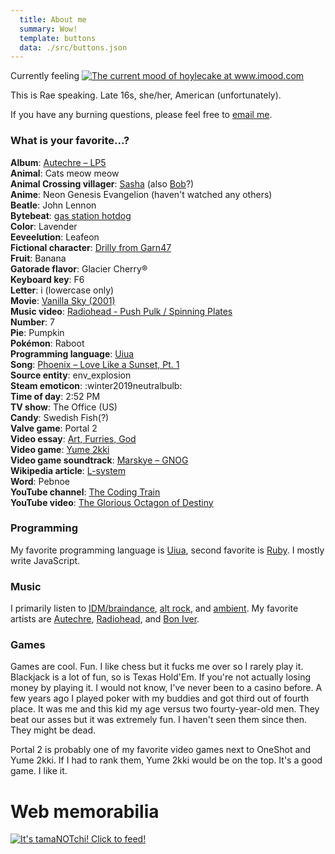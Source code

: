 ```yaml
---
  title: About me
  summary: Wow!
  template: buttons
  data: ./src/buttons.json
---
```


<div class="mood">Currently feeling <a href="https://www.imood.com/users/hoylecake"><img src="https://moods.imood.com/display/uname-hoylecake/fg-181c3/trans-1/imood.gif" alt="The current mood of hoylecake at www.imood.com" border="0"></a></div>

This is Rae speaking. Late 16s, she/her, American (unfortunately).

If you have any burning questions, please feel free to [email me](mailto:rae@roxwize.xyz).

### What is your favorite...?

**Album**: [Autechre &ndash; LP5](https://www.albumoftheyear.org/album/6863-autechre-lp5.php)<br>
**Animal**: Cats meow meow<br>
**Animal Crossing villager**: [Sasha](https://nookipedia.com/wiki/Sasha) (also [Bob](https://nookipedia.com/wiki/Bob)?)<br>
**Anime**: Neon Genesis Evangelion (haven't watched any others)<br>
**Beatle**: John Lennon<br>
**Bytebeat**: [gas station hotdog](https://www.reddit.com/r/bytebeat/comments/17kdo20/gas_station_hotdog/)<br>
**Color**: Lavender<br>
**Eeveelution**: Leafeon<br>
**Fictional character**: <a href="javascript:totally_garnular();">Drilly from Garn47</a><br>
**Fruit**: Banana<br>
**Gatorade flavor**: Glacier Cherry&reg;<br>
**Keyboard key**: F6<br>
**Letter**: i (lowercase only)<br>
**Movie**: [Vanilla Sky (2001)](https://www.imdb.com/title/tt0259711/)<br>
**Music video**: [Radiohead - Push Pulk / Spinning Plates](https://www.youtube.com/watch?v=ih2Ftq3hJoI)<br>
**Number**: 7<br>
**Pie**: Pumpkin<br>
**Pok&eacute;mon**: Raboot<br>
**Programming language**: [Uiua](https://www.uiua.org/)<br>
**Song**: [Phoenix &ndash; Love Like a Sunset, Pt. 1](https://www.youtube.com/watch?v=m3rkRTygrSI)<br>
**Source entity**: env_explosion<br>
**Steam emoticon**: :winter2019neutralbulb:<br>
**Time of day**: 2:52 PM<br>
**TV show**: The Office (US)<br>
**Candy**: Swedish Fish(?)<br>
**Valve game**: Portal 2<br>
**Video essay**: [Art, Furries, God](https://www.youtube.com/watch?v=LOGgqym6Nks)<br>
**Video game**: [Yume 2kki](https://ynoproject.net/2kki/)<br>
**Video game soundtrack**: [Marskye &ndash; GNOG](https://marskye.bandcamp.com/album/gnog)<br>
**Wikipedia article**: [L-system](https://en.wikipedia.org/wiki/L-system)<br>
**Word**: Pebnoe<br>
**YouTube channel**: [The Coding Train](https://www.youtube.com/@TheCodingTrain)<br>
**YouTube video**: [The Glorious Octagon of Destiny](https://www.youtube.com/watch?v=ddWJatRxfz8)

### Programming

My favorite programming language is [Uiua](https://www.uiua.org/), second favorite is [Ruby](https://www.ruby-lang.org/). I mostly write JavaScript.

### Music

I primarily listen to [IDM/braindance](https://en.wikipedia.org/wiki/Intelligent_dance_music), [alt rock](https://en.wikipedia.org/wiki/Alternative_rock), and [ambient](https://en.wikipedia.org/wiki/Ambient_music). My favorite artists are [Autechre](https://www.last.fm/user/thekillective/library/music/Autechre), [Radiohead](https://www.last.fm/user/thekillective/library/music/Radiohead), and [Bon Iver](https://www.last.fm/user/thekillective/library/music/Bon+Iver).

### Games

Games are cool. Fun. I like chess but it fucks me over so I rarely play it. Blackjack is a lot of fun, so is Texas Hold'Em. If you're not actually losing money by playing it. I would not know, I've never been to a casino before. A few years ago I played poker with my buddies and got third out of fourth place. It was me and this kid my age versus two fourty-year-old men. They beat our asses but it was extremely fun. I haven't seen them since then. They might be dead.

Portal 2 is probably one of my favorite video games next to OneShot and Yume 2kki. If I had to rank them, Yume 2kki would be on the top. It's a good game. I like it.

# Web memorabilia

<a href="https://tamanotchi.world/8684c"><img src="https://tamanotchi.world/i2/8684" alt="It's tamaNOTchi! Click to feed!"></a>

<script src="../static/js/drilly.js"></script>
